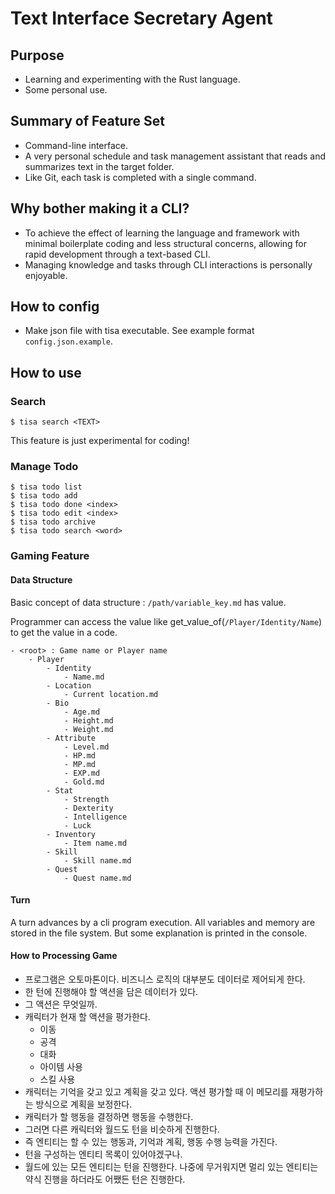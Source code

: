 # Text Interface Secretary Agent

## Purpose
- Learning and experimenting with the Rust language.
- Some personal use.

## Summary of Feature Set
- Command-line interface.
- A very personal schedule and task management assistant that reads and summarizes text in the target folder.
- Like Git, each task is completed with a single command.

## Why bother making it a CLI?
- To achieve the effect of learning the language and framework with minimal boilerplate coding and less structural concerns, allowing for rapid development through a text-based CLI.
- Managing knowledge and tasks through CLI interactions is personally enjoyable.

## How to config
- Make json file with tisa executable. See example format `config.json.example`.

## How to use

### Search
```
$ tisa search <TEXT>
```

This feature is just experimental for coding!

### Manage Todo
```
$ tisa todo list
$ tisa todo add
$ tisa todo done <index>
$ tisa todo edit <index>
$ tisa todo archive
$ tisa todo search <word>
```

### Gaming Feature

#### Data Structure

Basic concept of data structure
: `/path/variable_key.md` has value.

Programmer can access the value like get_value_of(`/Player/Identity/Name`) to get the value in a code.

```
- <root> : Game name or Player name
    - Player
        - Identity
            - Name.md
        - Location
            - Current location.md
        - Bio
            - Age.md
            - Height.md
            - Weight.md
        - Attribute
            - Level.md
            - HP.md
            - MP.md
            - EXP.md
            - Gold.md
        - Stat
            - Strength
            - Dexterity
            - Intelligence
            - Luck
        - Inventory
            - Item name.md
        - Skill
            - Skill name.md
        - Quest
            - Quest name.md
```

#### Turn

A turn advances by a cli program execution.
All variables and memory are stored in the file system.
But some explanation is printed in the console.

#### How to Processing Game

- 프로그램은 오토마톤이다. 비즈니스 로직의 대부분도 데이터로 제어되게 한다.
- 한 턴에 진행해야 할 액션을 담은 데이터가 있다.
- 그 액션은 무엇일까.
- 캐릭터가 현재 할 액션을 평가한다.
    - 이동
    - 공격
    - 대화
    - 아이템 사용
    - 스킬 사용
- 캐릭터는 기억을 갖고 있고 계획을 갖고 있다. 액션 평가할 때 이 메모리를 재평가하는 방식으로 계획을 보정한다.
- 캐릭터가 할 행동을 결정하면 행동을 수행한다.
- 그러면 다른 캐릭터와 월드도 턴을 비슷하게 진행한다.
- 즉 엔티티는 할 수 있는 행동과, 기억과 계획, 행동 수행 능력을 가진다.
- 턴을 구성하는 엔티티 목록이 있어야겠구나.
- 월드에 있는 모든 엔티티는 턴을 진행한다. 나중에 무거워지면 멀리 있는 엔티티는 약식 진행을 하더라도 어쨌든 턴은 진행한다.



